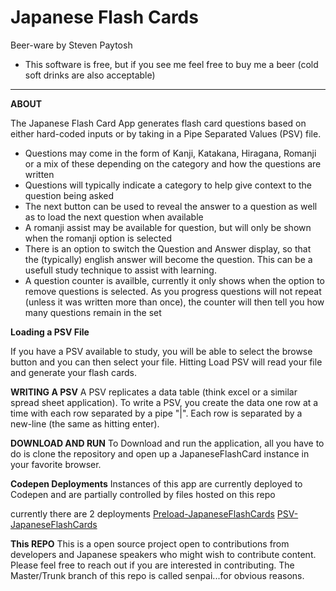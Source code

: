 # Japanese Flash Cards

Beer-ware by Steven Paytosh

* This software is free, but if you see me feel free to buy me a beer (cold soft drinks are also acceptable)

----

**ABOUT**

The Japanese Flash Card App generates flash card questions based on either hard-coded inputs or by taking in a Pipe Separated Values (PSV) file.

* Questions may come in the form of Kanji, Katakana, Hiragana, Romanji or a mix of these depending on the category and how the questions are written
* Questions will typically indicate a category to help give context to the question being asked
* The next button can be used to reveal the answer to a question as well as to load the next question when available
* A romanji assist may be available for question, but will only be shown when the romanji option is selected
* There is an option to switch the Question and Answer display, so that the (typically) english answer will become the question. This can be a usefull study technique to assist with learning.
* A question counter is availble, currently it only shows when the option to remove questions is selected. As you progress questions will not repeat (unless it was written more than once), the counter will then tell you how many questions remain in the set


**Loading a PSV File**

If you have a PSV available to study, you will be able to select the browse button and you can then select your file. Hitting Load PSV will read your file and generate your flash cards. 

**WRITING A PSV**
A PSV replicates a data table (think excel or a similar spread sheet application).
To write a PSV, you create the data one row at a time with each row separated by a pipe "|". Each row is separated by a new-line (the same as hitting enter).

**DOWNLOAD AND RUN**
To Download and run the application, all you have to do is clone the repository and open up a JapaneseFlashCard instance in your favorite browser.

**Codepen Deployments**
Instances of this app are currently deployed to Codepen and are partially controlled by files hosted on this repo

currently there are 2 deployments
[Preload-JapaneseFlashCards](https://codepen.io/StevePaytosh/full/RwdZOep)
[PSV-JapaneseFlashCards](https://codepen.io/StevePaytosh/full/JjVVdzb)

**This REPO**
This is a open source project open to contributions from developers and Japanese speakers who might wish to contribute content. Please feel free to reach out if you are interested in contributing.
The Master/Trunk branch of this repo is called senpai...for obvious reasons.

